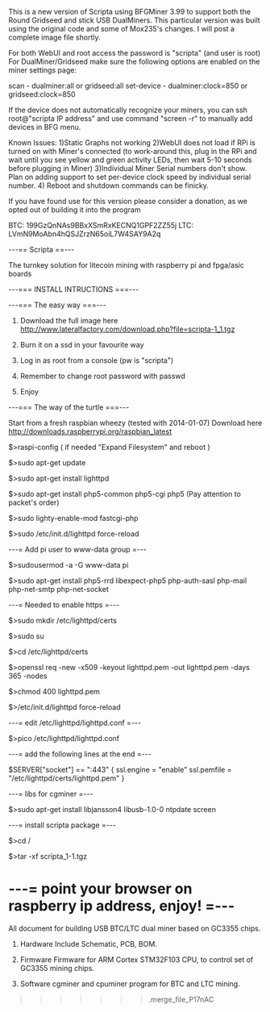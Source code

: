 This is a new version of Scripta using BFGMiner 3.99 to support both the Round Gridseed and stick USB DualMiners. This particular version was built using the original code and some of Mox235's changes. I will post a complete image file shortly.

For both WebUI and root access the password is "scripta" (and user is root)
For DualMiner/Gridseed make sure the following options are enabled on the miner settings page:

scan - dualminer:all or gridseed:all
set-device - dualminer:clock=850 or gridseed:clock=850

If the device does not automatically recognize your miners, you can ssh root@"scripta IP address" and use command "screen -r" to manually add devices in BFG menu.

Known Issues:
1)Static Graphs not working
2)WebUI does not load if RPi is turned on with Miner's connected (to work-around this, plug in the RPi and wait until you see yellow and green activity LEDs, then wait 5-10 seconds before plugging in Miner)
3)Individual Miner Serial numbers don't show. Plan on adding support to set per-device clock speed by individual serial number.
4) Reboot and shutdown commands can be finicky.

If you have found use for this version please consider a donation, as we opted out of building it into the program

BTC: 199GzQnNAs9BBxXSmRxKECNQ1GPF2ZZ55j
LTC: LVmN9MoAbn4hQSJZrzN65oiL7W4SAY9A2q

---== Scripta ==---

The turnkey solution for litecoin mining with raspberry pi and fpga/asic boards


---===         INSTALL INTRUCTIONS            ===---



---=== The easy way ===---

1) Download the full image here http://www.lateralfactory.com/download.php?file=scripta-1_1.tgz

2) Burn it on a ssd in your favourite way

3) Log in as root from a console (pw is "scripta")

4) Remember to change root password with passwd 

5) Enjoy



---=== The way of the turtle ===---

Start from a fresh raspbian wheezy (tested with 2014-01-07) Download here http://downloads.raspberrypi.org/raspbian_latest

$>raspi-config ( if needed "Expand Filesystem" and reboot )

$>sudo apt-get update

$>sudo apt-get install lighttpd

$>sudo apt-get install php5-common php5-cgi php5 (Pay attention to packet's order)

$>sudo lighty-enable-mod fastcgi-php

$>sudo /etc/init.d/lighttpd force-reload

---= Add pi user to www-data group =---

$>sudousermod -a -G www-data pi 

$>sudo apt-get install php5-rrd libexpect-php5 php-auth-sasl php-mail php-net-smtp php-net-socket


---= Needed to enable https =---

$>sudo mkdir /etc/lighttpd/certs

$>sudo su

$>cd /etc/lighttpd/certs

$>openssl req -new -x509 -keyout lighttpd.pem -out lighttpd.pem -days 365 -nodes

$>chmod 400 lighttpd.pem

$>/etc/init.d/lighttpd force-reload


---= edit /etc/lighttpd/lighttpd.conf =---
 
$>pico /etc/lighttpd/lighttpd.conf 
 
---= add the following lines at the end =---
 
$SERVER["socket"] == ":443" {
  ssl.engine = "enable" 
  ssl.pemfile = "/etc/lighttpd/certs/lighttpd.pem" 
}

---= libs for cgminer =---

$>sudo apt-get install libjansson4 libusb-1.0-0 ntpdate screen

---= install scripta package =---

$>cd /

$>tar -xf scripta_1-1.tgz

---= point your browser on raspberry ip address, enjoy! =---
=======
All document for building USB BTC/LTC dual miner based on GC3355 chips.

1. Hardware
Include Schematic, PCB, BOM.

2. Firmware
Firmware for ARM Cortex STM32F103 CPU, to control set of GC3355 mining chips.

3. Software
cgminer and cpuminer program for BTC and LTC mining.
>>>>>>> .merge_file_P17nAC
